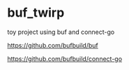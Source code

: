 # buf_twirp
toy project using buf and connect-go

https://github.com/bufbuild/buf

https://github.com/bufbuild/connect-go
